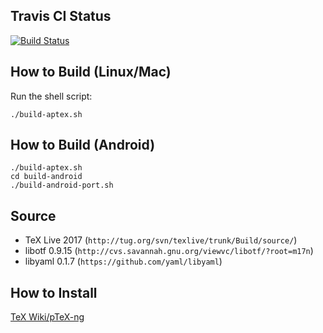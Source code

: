 
## Travis CI Status

[![Build Status](https://travis-ci.org/clerkma/ptex-ng.svg?branch=master)](https://travis-ci.org/clerkma/ptex-ng)

## How to Build (Linux/Mac)

Run the shell script:

    ./build-aptex.sh

## How to Build (Android)

    ./build-aptex.sh
    cd build-android
    ./build-android-port.sh

## Source

* TeX Live 2017 (`http://tug.org/svn/texlive/trunk/Build/source/`)
* libotf 0.9.15 (`http://cvs.savannah.gnu.org/viewvc/libotf/?root=m17n`)
* libyaml 0.1.7 (`https://github.com/yaml/libyaml`)

## How to Install

[TeX Wiki/pTeX-ng](https://texwiki.texjp.org/?pTeX-ng)
